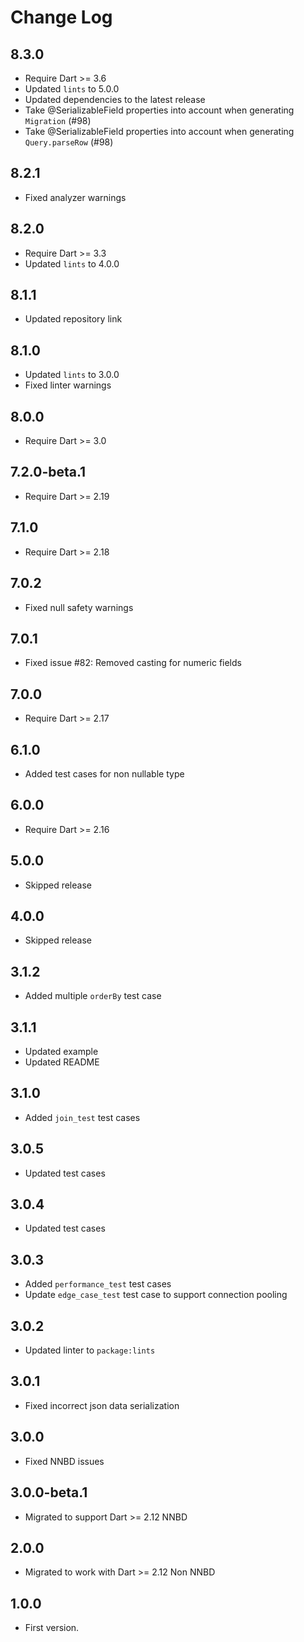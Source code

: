 # Change Log

## 8.3.0

* Require Dart >= 3.6
* Updated `lints` to 5.0.0
* Updated dependencies to the latest release
* Take @SerializableField properties into account when generating `Migration` (#98)
* Take @SerializableField properties into account when generating `Query.parseRow` (#98)

## 8.2.1

* Fixed analyzer warnings

## 8.2.0

* Require Dart >= 3.3
* Updated `lints` to 4.0.0

## 8.1.1

* Updated repository link

## 8.1.0

* Updated `lints` to 3.0.0
* Fixed linter warnings

## 8.0.0

* Require Dart >= 3.0

## 7.2.0-beta.1

* Require Dart >= 2.19

## 7.1.0

* Require Dart >= 2.18

## 7.0.2

* Fixed null safety warnings

## 7.0.1

* Fixed issue #82: Removed casting for numeric fields

## 7.0.0

* Require Dart >= 2.17

## 6.1.0

* Added test cases for non nullable type

## 6.0.0

* Require Dart >= 2.16

## 5.0.0

* Skipped release

## 4.0.0

* Skipped release

## 3.1.2

* Added multiple `orderBy` test case

## 3.1.1

* Updated example
* Updated README

## 3.1.0

* Added `join_test` test cases

## 3.0.5

* Updated test cases

## 3.0.4

* Updated test cases

## 3.0.3

* Added `performance_test` test cases
* Update `edge_case_test` test case to support connection pooling

## 3.0.2

* Updated linter to `package:lints`
  
## 3.0.1

* Fixed incorrect json data serialization
  
## 3.0.0

* Fixed NNBD issues

## 3.0.0-beta.1

* Migrated to support Dart >= 2.12 NNBD

## 2.0.0

* Migrated to work with Dart >= 2.12 Non NNBD

## 1.0.0

* First version.
